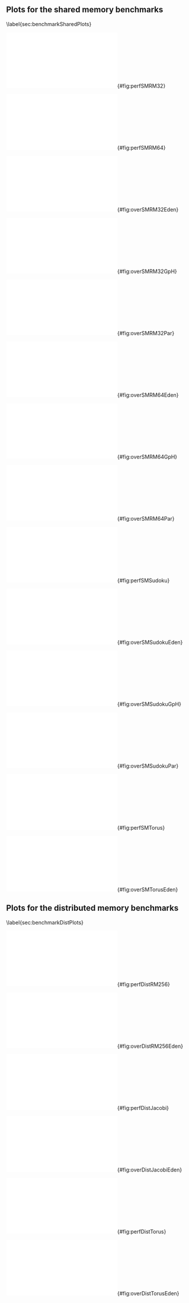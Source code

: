 ## Plots for the shared memory benchmarks

\label{sec:benchmarkSharedPlots}

![Parallel speedup of shared-memory Rabin--Miller test \enquote{11213 32}](src/img/perfSMRM32.pdf){#fig:perfSMRM32}

![Parallel speedup of shared-memory Rabin--Miller test \enquote{11213 64}](src/img/perfSMRM64.pdf){#fig:perfSMRM64}

![Mean overhead for shared-memory Rabin–-Miller test \enquote{11213 32} vs Eden CP](src/img/overSMRM32Eden.pdf){#fig:overSMRM32Eden}

![Mean overhead for shared-memory Rabin–-Miller test \enquote{11213 32} vs GpH](src/img/overSMRM32GpH.pdf){#fig:overSMRM32GpH}

![Mean overhead for shared-memory Rabin–-Miller test \enquote{11213 32} vs `Par` monad](src/img/overSMRM32Par.pdf){#fig:overSMRM32Par}

![Mean overhead for shared-memory Rabin–-Miller test \enquote{11213 64} vs Eden CP](src/img/overSMRM64Eden.pdf){#fig:overSMRM64Eden}

![Mean overhead for shared-memory Rabin–-Miller test \enquote{11213 64} vs GpH](src/img/overSMRM64GpH.pdf){#fig:overSMRM64GpH}

![Mean overhead for shared-memory Rabin–-Miller test \enquote{11213 64} vs `Par` monad](src/img/overSMRM64Par.pdf){#fig:overSMRM64Par}

![Parallel speedup of shared-memory Sudoku \enquote{1000}](src/img/perfSMSudoku.pdf){#fig:perfSMSudoku}

![Mean overhead for shared-memory Sudoku \enquote{1000} vs Eden CP](src/img/overSMSudokuEden.pdf){#fig:overSMSudokuEden}

![Mean overhead for shared-memory Sudoku \enquote{1000} vs GpH](src/img/overSMSudokuGpH.pdf){#fig:overSMSudokuGpH}

![Mean overhead for shared-memory Sudoku \enquote{1000} vs `Par` monad](src/img/overSMSudokuPar.pdf){#fig:overSMSudokuPar}

![Parallel speedup of shared-memory Gentleman \enquote{512}](src/img/perfSMTorus.pdf){#fig:perfSMTorus}

![Mean overhead for shared-memory speedup of Gentleman \enquote{512} vs Eden CP](src/img/overSMTorusEden.pdf){#fig:overSMTorusEden}

## Plots for the distributed memory benchmarks

\label{sec:benchmarkDistPlots}

![Parallel speedup of distributed-memory Rabin-–Miller test \enquote{44497 256}](src/img/perfDistRM256.pdf){#fig:perfDistRM256}

![Mean overhead for distributed-memory Rabin-–Miller test \enquote{44497 256} vs Eden](src/img/overDistRM256Eden.pdf){#fig:overDistRM256Eden}

![Parallel speedup of distributed-memory Jacobi sum test \enquote{3217}](src/img/perfDistJacobi.pdf){#fig:perfDistJacobi}

![Mean overhead for distributed-memory Jacobi sum test \enquote{3217} vs Eden](src/img/overDistJacobiEden.pdf){#fig:overDistJacobiEden}

![Parallel speedup of distributed-memory Gentleman \enquote{4096}](src/img/perfDistTorus.pdf){#fig:perfDistTorus}

![Mean overhead for distributed-memory Gentleman \enquote{4096} vs Eden](src/img/overDistTorusEden.pdf){#fig:overDistTorusEden}
